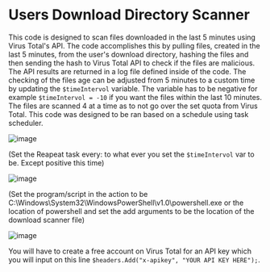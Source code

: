 # Users Download Directory Scanner
This code is designed to scan files downloaded in the last 5 minutes using Virus Total's API.  The code accomplishes this by pulling files, created in the last 5 minutes, from the user's download directory, hashing the files and then sending the hash to Virus Total API to check if the files are malicious. The API results are returned in a log file defined inside of the code.
The checking of the files age can be adjusted from 5 minutes to a custom time by updating the `$timeIntervol` variable. The variable has to be negative for example `$timeIntervol = -10` if you want the files within the last 10 minutes. The files are scanned 4 at a time as to not go over the set quota from Virus Total.  This code was designed to be ran based on a schedule using task scheduler.

![image](https://github.com/p123o215/DownloadScanner/assets/62272895/7745969e-ff19-4668-acfc-ce2d99eb48d1)

(Set the Reapeat task every: to what ever you set the `$timeIntervol` var to be. Except positive this time)

![image](https://github.com/p123o215/DownloadScanner/assets/62272895/66aa4167-9eef-461f-a535-98cbcef5a044)


(Set the program/script in the action to be C:\Windows\System32\WindowsPowerShell\v1.0\powershell.exe or the location of powershell and set the add arguments to be the location of the download scanner file)

![image](https://github.com/p123o215/DownloadScanner/assets/62272895/60225326-341f-40dc-b20a-8f46d0035f4d)




You will have to create a free account on Virus Total for an API key  which you will input on this line `$headers.Add("x-apikey", "YOUR API KEY HERE");`.
